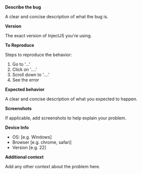 **Describe the bug**

A clear and concise description of what the bug is.

**Version**

The exact version of  InjectJS you're using.

**To Reproduce**

Steps to reproduce the behavior:
1. Go to '...'
2. Click on '....'
3. Scroll down to '....'
4. See the error

**Expected behavior**

A clear and concise description of what you expected to happen.

**Screenshots**

If applicable, add screenshots to help explain your problem.

**Device Info**

 - OS: [e.g. Windows]
 - Browser [e.g. chrome, safari]
 - Version [e.g. 22]

**Additional context**

Add any other context about the problem here.
